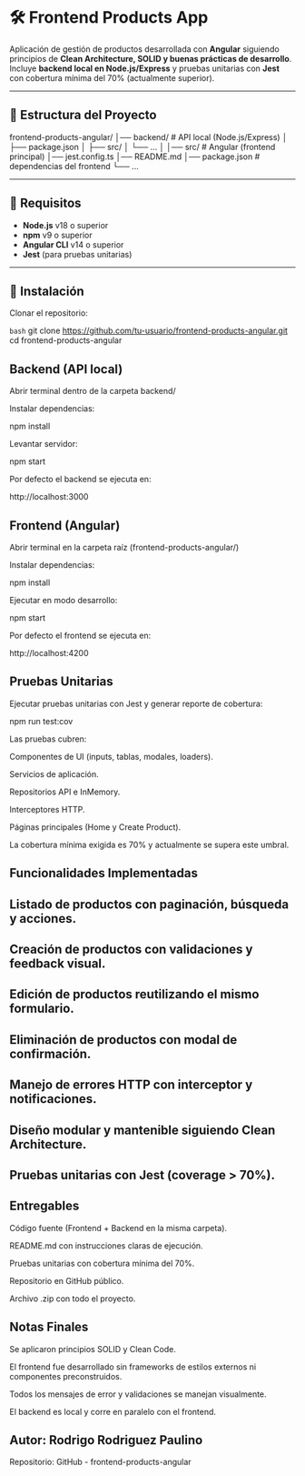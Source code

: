 # 🛠️ Frontend Products App

Aplicación de gestión de productos desarrollada con **Angular** siguiendo principios de **Clean Architecture, SOLID y buenas prácticas de desarrollo**.  
Incluye **backend local en Node.js/Express** y pruebas unitarias con **Jest** con cobertura mínima del 70% (actualmente superior).

---

## 📂 Estructura del Proyecto

frontend-products-angular/
│── backend/ # API local (Node.js/Express)
│ ├── package.json
│ ├── src/
│ └── ...
│
│── src/ # Angular (frontend principal)
│── jest.config.ts
│── README.md
│── package.json # dependencias del frontend
└── ...


---

## 🚀 Requisitos

- **Node.js** v18 o superior  
- **npm** v9 o superior  
- **Angular CLI** v14 o superior  
- **Jest** (para pruebas unitarias)

---

## 🔧 Instalación

Clonar el repositorio:

`bash`
git clone https://github.com/tu-usuario/frontend-products-angular.git
cd frontend-products-angular

## Backend (API local)

Abrir terminal dentro de la carpeta backend/

Instalar dependencias:

npm install


Levantar servidor:

npm start


Por defecto el backend se ejecuta en:

http://localhost:3000

## Frontend (Angular)

Abrir terminal en la carpeta raíz (frontend-products-angular/)

Instalar dependencias:

npm install


Ejecutar en modo desarrollo:

npm start


Por defecto el frontend se ejecuta en:

http://localhost:4200

## Pruebas Unitarias

Ejecutar pruebas unitarias con Jest y generar reporte de cobertura:

npm run test:cov


Las pruebas cubren:

Componentes de UI (inputs, tablas, modales, loaders).

Servicios de aplicación.

Repositorios API e InMemory.

Interceptores HTTP.

Páginas principales (Home y Create Product).

La cobertura mínima exigida es 70% y actualmente se supera este umbral.

## Funcionalidades Implementadas

## Listado de productos con paginación, búsqueda y acciones.

## Creación de productos con validaciones y feedback visual.

## Edición de productos reutilizando el mismo formulario.

## Eliminación de productos con modal de confirmación.

## Manejo de errores HTTP con interceptor y notificaciones.

## Diseño modular y mantenible siguiendo Clean Architecture.

## Pruebas unitarias con Jest (coverage > 70%).

## Entregables

 Código fuente (Frontend + Backend en la misma carpeta).

 README.md con instrucciones claras de ejecución.

 Pruebas unitarias con cobertura mínima del 70%.

 Repositorio en GitHub público.

 Archivo .zip con todo el proyecto.

## Notas Finales

Se aplicaron principios SOLID y Clean Code.

El frontend fue desarrollado sin frameworks de estilos externos ni componentes preconstruidos.

Todos los mensajes de error y validaciones se manejan visualmente.

El backend es local y corre en paralelo con el frontend.

## Autor: Rodrigo Rodriguez Paulino
 Repositorio: GitHub - frontend-products-angular